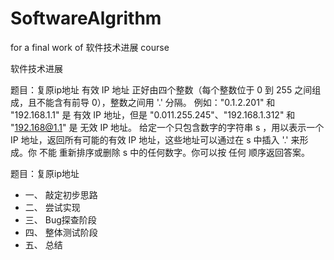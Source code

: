 # SoftwareAlgrithm

for a final work of 软件技术进展 course

软件技术进展

题目：复原ip地址
有效 IP 地址 正好由四个整数（每个整数位于 0 到 255 之间组成，且不能含有前导 0），整数之间用 '.' 分隔。
例如："0.1.2.201" 和 "192.168.1.1" 是 有效 IP 地址，但是 "0.011.255.245"、"192.168.1.312" 和 "192.168@1.1" 是 无效 IP 地址。
给定一个只包含数字的字符串 s ，用以表示一个 IP 地址，返回所有可能的有效 IP 地址，这些地址可以通过在 s 中插入 '.' 来形成。你 不能 重新排序或删除 s 中的任何数字。你可以按 任何 顺序返回答案。


题目：复原ip地址	
* 一、	敲定初步思路	
* 二、	尝试实现	
* 三、	Bug探查阶段	
* 四、	整体测试阶段	
* 五、	总结	
